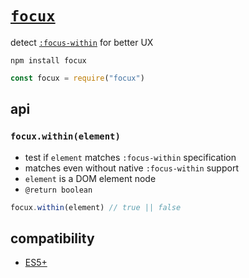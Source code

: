 # [`focux`](https://www.npmjs.com/package/focux)
detect [`:focus-within`](https://developer.mozilla.org/en-US/docs/Web/CSS/:focus-within) for better UX

```
npm install focux
```

```js
const focux = require("focux")
```

## api

### `focux.within(element)`

- test if `element` matches `:focus-within` specification
- matches even without native `:focus-within` support
- `element` is a DOM element node
- `@return boolean`

```js
focux.within(element) // true || false
```

## compatibility

- [ES5+](https://caniuse.com/#feat=es5)
